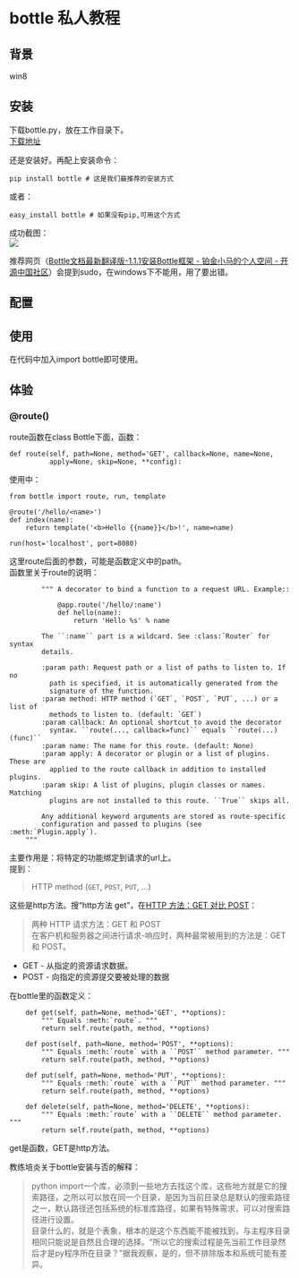 # bottle 私人教程

## 背景

win8

## 安装

下载bottle.py，放在工作目录下。  
[下载地址](https://pypi.python.org/pypi/bottle/0.12.9)   

还是安装好。再配上安装命令：  

    pip install bottle # 这是我们最推荐的安装方式
或者：

    easy_install bottle # 如果没有pip,可用这个方式  

成功截图：  
![](http://7xotr7.com1.z0.glb.clouddn.com/16-1-20/55846856.jpg)  

推荐网页（[Bottle文档最新翻译版-1.1.1安装Bottle框架 - 铂金小马的个人空间 - 开源中国社区](http://my.oschina.net/lesslove/blog/96185)）会提到sudo，在windows下不能用，用了要出错。

## 配置

## 使用

在代码中加入import bottle即可使用。

## 体验

### @route()  
route函数在class Bottle下面，函数：  

    def route(self, path=None, method='GET', callback=None, name=None,
              apply=None, skip=None, **config):  

使用中：  

    from bottle import route, run, template

	@route('/hello/<name>')
	def index(name):
	    return template('<b>Hello {{name}}</b>!', name=name)
	
	run(host='localhost', port=8080)

这里route后面的参数，可能是函数定义中的path。  
函数里关于route的说明：  

            """ A decorator to bind a function to a request URL. Example::

                @app.route('/hello/:name')
                def hello(name):
                    return 'Hello %s' % name

            The ``:name`` part is a wildcard. See :class:`Router` for syntax
            details.

            :param path: Request path or a list of paths to listen to. If no
              path is specified, it is automatically generated from the
              signature of the function.
            :param method: HTTP method (`GET`, `POST`, `PUT`, ...) or a list of
              methods to listen to. (default: `GET`)
            :param callback: An optional shortcut to avoid the decorator
              syntax. ``route(..., callback=func)`` equals ``route(...)(func)``
            :param name: The name for this route. (default: None)
            :param apply: A decorator or plugin or a list of plugins. These are
              applied to the route callback in addition to installed plugins.
            :param skip: A list of plugins, plugin classes or names. Matching
              plugins are not installed to this route. ``True`` skips all.

            Any additional keyword arguments are stored as route-specific
            configuration and passed to plugins (see :meth:`Plugin.apply`).
        """

主要作用是：将特定的功能绑定到请求的url上。  
提到：  
> HTTP method (`GET`, `POST`, `PUT`, ...)   

这些是http方法。搜“http方法 get”，在[HTTP 方法：GET 对比 POST](http://www.w3school.com.cn/tags/html_ref_httpmethods.asp)：  
> 两种 HTTP 请求方法：GET 和 POST  
> 在客户机和服务器之间进行请求-响应时，两种最常被用到的方法是：GET 和 POST。  
 - GET - 从指定的资源请求数据。  
 - POST - 向指定的资源提交要被处理的数据

在bottle里的函数定义：  

        def get(self, path=None, method='GET', **options):
	        """ Equals :meth:`route`. """
	        return self.route(path, method, **options)

	    def post(self, path=None, method='POST', **options):
	        """ Equals :meth:`route` with a ``POST`` method parameter. """
	        return self.route(path, method, **options)
	
	    def put(self, path=None, method='PUT', **options):
	        """ Equals :meth:`route` with a ``PUT`` method parameter. """
	        return self.route(path, method, **options)
	
	    def delete(self, path=None, method='DELETE', **options):
	        """ Equals :meth:`route` with a ``DELETE`` method parameter. """
	        return self.route(path, method, **options)
get是函数，GET是http方法。

教练培炎关于bottle安装与否的解释：  

> python import一个库，必须到一些地方去找这个库，这些地方就是它的搜索路径，之所以可以放在同一个目录，是因为当前目录总是默认的搜索路径之一，默认路径还包括系统的标准库路径，如果有特殊需求，可以对搜索路径进行设置。  
> 目录什么的，就是个表象，根本的是这个东西能不能被找到，与主程序目录相同只能说是自然且合理的选择。“所以它的搜索过程是先当前工作目录然后才是py程序所在目录？”据我观察，是的，但不排除版本和系统可能有差异。    
